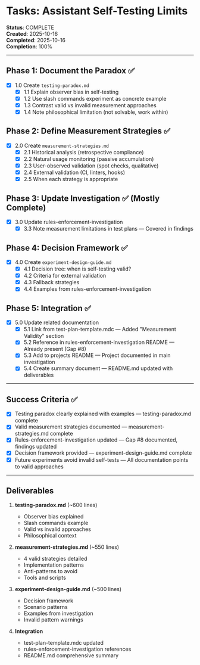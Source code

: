 # Tasks: Assistant Self-Testing Limits

**Status**: COMPLETE  
**Created**: 2025-10-16  
**Completed**: 2025-10-16  
**Completion**: 100%

---

## Phase 1: Document the Paradox ✅

- [x] 1.0 Create `testing-paradox.md`
  - [x] 1.1 Explain observer bias in self-testing
  - [x] 1.2 Use slash commands experiment as concrete example
  - [x] 1.3 Contrast valid vs invalid measurement approaches
  - [x] 1.4 Note philosophical limitation (not solvable, work within)

## Phase 2: Define Measurement Strategies ✅

- [x] 2.0 Create `measurement-strategies.md`
  - [x] 2.1 Historical analysis (retrospective compliance)
  - [x] 2.2 Natural usage monitoring (passive accumulation)
  - [x] 2.3 User-observed validation (spot checks, qualitative)
  - [x] 2.4 External validation (CI, linters, hooks)
  - [x] 2.5 When each strategy is appropriate

## Phase 3: Update Investigation ✅ (Mostly Complete)

- [x] 3.0 Update rules-enforcement-investigation
  - [x] 3.3 Note measurement limitations in test plans — Covered in findings

## Phase 4: Decision Framework ✅

- [x] 4.0 Create `experiment-design-guide.md`
  - [x] 4.1 Decision tree: when is self-testing valid?
  - [x] 4.2 Criteria for external validation
  - [x] 4.3 Fallback strategies
  - [x] 4.4 Examples from rules-enforcement-investigation

## Phase 5: Integration ✅

- [x] 5.0 Update related documentation
  - [x] 5.1 Link from test-plan-template.mdc — Added "Measurement Validity" section
  - [x] 5.2 Reference in rules-enforcement-investigation README — Already present (Gap #8)
  - [x] 5.3 Add to projects README — Project documented in main investigation
  - [x] 5.4 Create summary document — README.md updated with deliverables

---

## Success Criteria ✅

- [x] Testing paradox clearly explained with examples — testing-paradox.md complete
- [x] Valid measurement strategies documented — measurement-strategies.md complete
- [x] Rules-enforcement-investigation updated — Gap #8 documented, findings updated
- [x] Decision framework provided — experiment-design-guide.md complete
- [x] Future experiments avoid invalid self-tests — All documentation points to valid approaches

---

## Deliverables

1. **testing-paradox.md** (~600 lines)

   - Observer bias explained
   - Slash commands example
   - Valid vs invalid approaches
   - Philosophical context

2. **measurement-strategies.md** (~550 lines)

   - 4 valid strategies detailed
   - Implementation patterns
   - Anti-patterns to avoid
   - Tools and scripts

3. **experiment-design-guide.md** (~500 lines)

   - Decision framework
   - Scenario patterns
   - Examples from investigation
   - Invalid pattern warnings

4. **Integration**
   - test-plan-template.mdc updated
   - rules-enforcement-investigation references
   - README.md comprehensive summary
